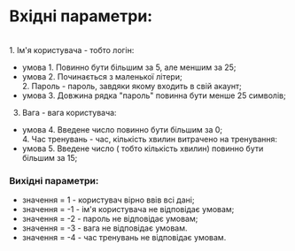 # Вхідні параметри:
<br> 1. Ім'я користувача - тобто логін:</br>
* умова 1. Повинно бути більшим за 5, але меншим за 25;
* умова 2. Починається з маленької літери;
<br> 2. Пароль -  пароль, завдяки якому входить в свій акаунт; </br>
* умова 3. Довжина рядка "пароль" повинна бути менше 25 символів;   
 3. Вага - вага користувача:
* умова 4. Введене число повинно бути більшим за 0;
<br> 4. Час тренувань - час, кількість хвилин витрачено на тренування:</br> 
* умова 5. Введене число ( тобто кількість хвилин) повинно бути більшим за 15;
### Вихідні параметри:
 * значення = 1 - користувач вірно ввів всі дані;
 * значення = -1 - ім'я користувача не відповідає умовам;
 * значення = -2 - пароль не відповідає умовам;
 * значення = -3 - вага не відповідає умовам.
 * значення = -4 - час тренувань не відповідає умовам.
